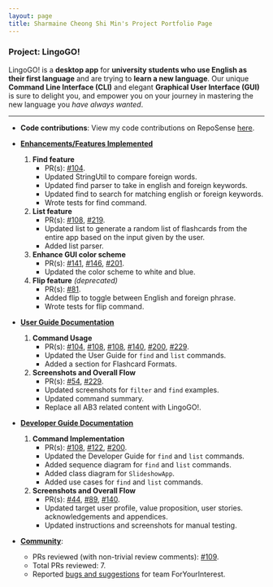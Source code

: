 ```yaml
---
layout: page
title: Sharmaine Cheong Shi Min's Project Portfolio Page
---
```


### Project: LingoGO!

LingoGO! is a **desktop app** for **university students who use English as their first language** and are trying to **learn a
new language**. Our unique **Command Line Interface (CLI)** and
elegant **Graphical User Interface (GUI)** is sure to delight you, and empower you on your journey in mastering the new language you *have always wanted*.

<hr>

* **Code contributions**: View my code contributions on RepoSense [here](https://nus-cs2103-ay2122s1.github.io/tp-dashboard/?search=sharmainec&sort=groupTitle&sortWithin=title&timeframe=commit&mergegroup=&groupSelect=groupByRepos&breakdown=true&checkedFileTypes=docs~functional-code~test-code~other&since=2021-09-17&tabOpen=true&zFR=false&tabAuthor=sharmainec&tabRepo=AY2122S1-CS2103T-T11-2%2Ftp%5Bmaster%5D&authorshipIsMergeGroup=false&authorshipFileTypes=docs~functional-code~test-code&authorshipIsBinaryFileTypeChecked=false&tabType=authorship).

* **<u>Enhancements/Features Implemented</u>**
  1. **Find feature**
     * PR(s): [\#104](https://github.com/AY2122S1-CS2103T-T11-2/tp/pull/104).
     * Updated StringUtil to compare foreign words.
     * Updated find parser to take in english and foreign keywords.
     * Updated find to search for matching english or foreign keywords.
     * Wrote tests for find command.
  2. **List feature**
     * PR(s): [\#108](https://github.com/AY2122S1-CS2103T-T11-2/tp/pull/108), [\#219](https://github.com/AY2122S1-CS2103T-T11-2/tp/pull/219).
     * Updated list to generate a random list of flashcards from the entire app based on the input given by the user.
     * Added list parser.
  3. **Enhance GUI color scheme**
     * PR(s): [\#141](https://github.com/AY2122S1-CS2103T-T11-2/tp/pull/141), [\#146](https://github.com/AY2122S1-CS2103T-T11-2/tp/pull/146), [\#201](https://github.com/AY2122S1-CS2103T-T11-2/tp/pull/201/commits/03b7bb956940eb5810b51ca9d6604c6229486a64).
     * Updated the color scheme to white and blue.
  4. **Flip feature** *(deprecated)*
     * PR(s): [\#81](https://github.com/AY2122S1-CS2103T-T11-2/tp/pull/81).
     * Added flip to toggle between English and foreign phrase.
     * Wrote tests for flip command.

* **<u>User Guide Documentation</u>**
  1. **Command Usage**
     * PR(s): [\#104](https://github.com/AY2122S1-CS2103T-T11-2/tp/pull/104/), [\#108](https://github.com/AY2122S1-CS2103T-T11-2/tp/pull/108), [\#108](https://github.com/AY2122S1-CS2103T-T11-2/tp/pull/108), [\#140](https://github.com/AY2122S1-CS2103T-T11-2/tp/pull/140), [\#200](https://github.com/AY2122S1-CS2103T-T11-2/tp/pull/200), [\#229](https://github.com/AY2122S1-CS2103T-T11-2/tp/pull/229).
     * Updated the User Guide for `find` and `list` commands.
     * Added a section for Flashcard Formats.
  2. **Screenshots and Overall Flow**
     * PR(s): [\#54](https://github.com/AY2122S1-CS2103T-T11-2/tp/pull/54), [\#229](https://github.com/AY2122S1-CS2103T-T11-2/tp/pull/229).
     * Updated screenshots for `filter` and `find` examples.
     * Updated command summary.
     * Replace all AB3 related content with LingoGO!.
  
* **<u>Developer Guide Documentation</u>**
  1. **Command Implementation**
     * PR(s): [\#108](https://github.com/AY2122S1-CS2103T-T11-2/tp/pull/108), [\#122](https://github.com/AY2122S1-CS2103T-T11-2/tp/pull/122), [\#200](https://github.com/AY2122S1-CS2103T-T11-2/tp/pull/200/commits/8ed658a7789543cc5e804949df0fb7eedaee6de9).
     * Updated the Developer Guide for `find` and `list` commands.
     * Added sequence diagram for `find` and `list` commands.
     * Added class diagram for `SlideshowApp`.
     * Added use cases for `find` and `list` commands.
  2. **Screenshots and Overall Flow**
     * PR(s): [\#44](https://github.com/AY2122S1-CS2103T-T11-2/tp/pull/44), [\#89](https://github.com/AY2122S1-CS2103T-T11-2/tp/pull/89), [\#140](https://github.com/AY2122S1-CS2103T-T11-2/tp/pull/140).
     * Updated target user profile, value proposition, user stories. acknowledgements and appendices.
     * Updated instructions and screenshots for manual testing.

* **<u>Community</u>**:
    * PRs reviewed (with non-trivial review comments): [\#109](https://github.com/AY2122S1-CS2103T-T11-2/tp/pull/109).
    * Total PRs reviewed: 7.
    * Reported [bugs and suggestions](https://github.com/sharmainec/ped/issues) for team ForYourInterest.
